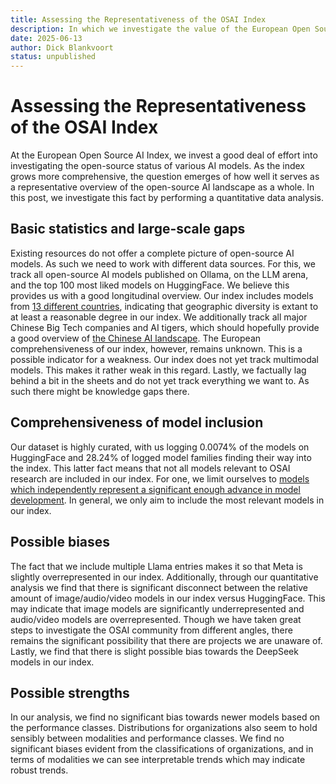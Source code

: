 ```yaml
---
title: Assessing the Representativeness of the OSAI Index
description: In which we investigate the value of the European Open Source AI index as an overview of the open-source AI landscape
date: 2025-06-13
author: Dick Blankvoort
status: unpublished
---
```

# Assessing the Representativeness of the OSAI Index
<author :author="author"></author>
<date :date="date"></date>

<!-- Goal of the blog-post: Investigating whether the OSAI index is representative. -->
At the European Open Source AI Index, we invest a good deal of effort into investigating the open-source status of various AI models. As the index grows more comprehensive, the question emerges of how well it serves as a representative overview of the open-source AI landscape as a whole. In this post, we investigate this fact by performing a quantitative data analysis.

<!-- Data collection approaches and weaknesses therewith. -->
## Basic statistics and large-scale gaps
Existing resources do not offer a complete picture of open-source AI models. As such we need to work with different data sources. For this, we track all open-source AI models published on Ollama, on the LLM arena, and the top 100 most liked models on HuggingFace. We believe this provides us with a good longitudinal overview. Our index includes models from [13 different countries](/guides/big-tech-companies-role), indicating that geographic diversity is extant to at least a reasonable degree in our index. We additionally track all major Chinese Big Tech companies and AI tigers, which should hopefully provide a good overview of [the Chinese AI landscape](/guides/chinese-western-divide). The European comprehensiveness of our index, however, remains unknown. This is a possible indicator for a weakness. Our index does not yet track multimodal models. This makes it rather weak in this regard. Lastly, we factually lag behind a bit in the sheets and do not yet track everything we want to. As such there might be knowledge gaps there.

<!-- Basic inclusion stats. Reference to model diversification. -->
## Comprehensiveness of model inclusion
Our dataset is highly curated, with us logging 0.0074% of the models on HuggingFace and 28.24% of logged model families finding their way into the index. This latter fact means that not all models relevant to OSAI research are included in our index. For one, we limit ourselves to [models which independently represent a significant enough advance in model development](/guides/trends-open-source-model-development).
In general, we only aim to include the most relevant models in our index.

<!-- Grounded analysis of biases. -->
## Possible biases
The fact that we include multiple Llama entries makes it so that Meta is slightly overrepresented in our index. Additionally, through our quantitative analysis we find that there is significant disconnect between the relative amount of image/audio/video models in our index versus HuggingFace. This may indicate that image models are significantly underrepresented and audio/video models are overrepresented. Though we have taken great steps to investigate the OSAI community from different angles, there remains the significant possibility that there are projects we are unaware of. Lastly, we find that there is slight possible bias towards the DeepSeek models in our index.

<!-- Grounded analysis of strengths. -->
## Possible strengths
In our analysis, we find no significant bias towards newer models based on the performance classes. Distributions for organizations also seem to hold sensibly between modalities and performance classes. We find no significant biases evident from the classifications of organizations, and in terms of modalities we can see interpretable trends which may indicate robust trends.